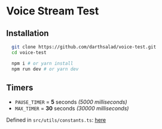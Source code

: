 # Voice Stream Test

## Installation

```bash
  git clone https://github.com/darthsalad/voice-test.git
  cd voice-test

  npm i # or yarn install
  npm run dev # or yarn dev
```

## Timers
- `PAUSE_TIMER` = **5** seconds *(5000 milliseconds)*
- `MAX_TIMER` = **30** seconds *(30000 milliseconds)*

Defined in `src/utils/constants.ts`: [here](src/utils/constants.ts)